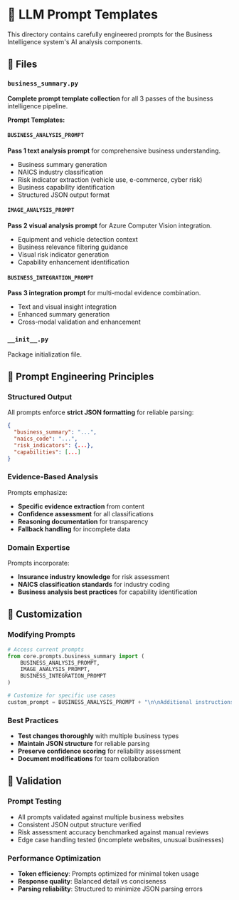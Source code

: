 # 🧠 LLM Prompt Templates

This directory contains carefully engineered prompts for the Business Intelligence system's AI analysis components.

## 📁 Files

### `business_summary.py`
**Complete prompt template collection** for all 3 passes of the business intelligence pipeline.

**Prompt Templates:**

#### `BUSINESS_ANALYSIS_PROMPT`
**Pass 1 text analysis prompt** for comprehensive business understanding.
- Business summary generation
- NAICS industry classification  
- Risk indicator extraction (vehicle use, e-commerce, cyber risk)
- Business capability identification
- Structured JSON output format

#### `IMAGE_ANALYSIS_PROMPT`
**Pass 2 visual analysis prompt** for Azure Computer Vision integration.
- Equipment and vehicle detection context
- Business relevance filtering guidance
- Visual risk indicator generation
- Capability enhancement identification

#### `BUSINESS_INTEGRATION_PROMPT` 
**Pass 3 integration prompt** for multi-modal evidence combination.
- Text and visual insight integration
- Enhanced summary generation
- Cross-modal validation and enhancement

### `__init__.py`
Package initialization file.

## 🎯 Prompt Engineering Principles

### Structured Output
All prompts enforce **strict JSON formatting** for reliable parsing:
```json
{
  "business_summary": "...",
  "naics_code": "...",
  "risk_indicators": {...},
  "capabilities": [...]
}
```

### Evidence-Based Analysis
Prompts emphasize:
- **Specific evidence extraction** from content
- **Confidence assessment** for all classifications  
- **Reasoning documentation** for transparency
- **Fallback handling** for incomplete data

### Domain Expertise
Prompts incorporate:
- **Insurance industry knowledge** for risk assessment
- **NAICS classification standards** for industry coding
- **Business analysis best practices** for capability identification

## 🔧 Customization

### Modifying Prompts
```python
# Access current prompts
from core.prompts.business_summary import (
    BUSINESS_ANALYSIS_PROMPT,
    IMAGE_ANALYSIS_PROMPT, 
    BUSINESS_INTEGRATION_PROMPT
)

# Customize for specific use cases
custom_prompt = BUSINESS_ANALYSIS_PROMPT + "\n\nAdditional instructions..."
```

### Best Practices
- **Test changes thoroughly** with multiple business types
- **Maintain JSON structure** for reliable parsing
- **Preserve confidence scoring** for reliability assessment
- **Document modifications** for team collaboration

## 🧪 Validation

### Prompt Testing
- All prompts validated against multiple business websites
- Consistent JSON output structure verified
- Risk assessment accuracy benchmarked against manual reviews
- Edge case handling tested (incomplete websites, unusual businesses)

### Performance Optimization
- **Token efficiency**: Prompts optimized for minimal token usage
- **Response quality**: Balanced detail vs conciseness  
- **Parsing reliability**: Structured to minimize JSON parsing errors
